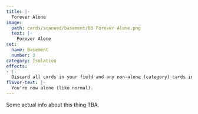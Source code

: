 ```yaml
---
title: |-
  Forever Alone
image: 
  path: cards/scanned/basement/03 Forever Alone.png
  text: |-
    Forever Alone
set:
  name: Basement
  number: 3
category: Isolation
effects: 
- |-
  Discard all cards in your field and any non-alone (category) cards in play.
flavor-text: |-
  You're now alone (like normal).
---
```

Some actual info about this thing TBA.

